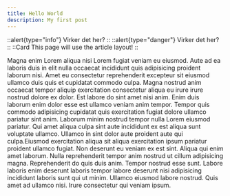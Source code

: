 ```yaml
---
title: Hello World
description: My first post
---
```

::alert{type="info"}
Virker det her?
::
::alert{type="danger"}
Virker det her?
::
::Card
This page will use the article layout!
::

Magna enim Lorem aliqua nisi Lorem fugiat veniam eu eiusmod. Aute ad ea laboris duis in elit nulla occaecat incididunt quis adipisicing proident laborum nisi. Amet eu consectetur reprehenderit excepteur sit eiusmod ullamco duis quis et cupidatat commodo culpa. Magna nostrud anim occaecat tempor aliquip exercitation consectetur aliqua eu irure irure nostrud dolore ex dolor. Est labore do sint amet nisi anim. Enim duis laborum enim dolor esse est ullamco veniam anim tempor. Tempor quis commodo adipisicing cupidatat quis exercitation fugiat dolore ullamco pariatur sint anim. Laborum minim nostrud tempor nulla Lorem eiusmod pariatur. Qui amet aliqua culpa sint aute incididunt ex est aliqua sunt voluptate ullamco. Ullamco in sint dolor aute proident aute qui culpa.Eiusmod exercitation aliqua sit aliqua exercitation ipsum pariatur proident ullamco fugiat. Non deserunt eu veniam ex est sint. Aliqua qui enim amet laborum. Nulla reprehenderit tempor anim nostrud ut cillum adipisicing magna. Reprehenderit do quis duis anim. Tempor nostrud esse sunt. Labore laboris enim deserunt laboris tempor labore deserunt nisi adipisicing incididunt laboris sunt qui ut minim. Ullamco eiusmod labore nostrud. Quis amet ad ullamco nisi. Irure consectetur qui veniam ipsum.
